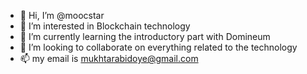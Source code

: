 - 👋 Hi, I’m @moocstar
- 👀 I’m interested in Blockchain technology 
- 🌱 I’m currently learning the introductory part with Domineum
- 💞️ I’m looking to collaborate on everything related to the technology 
- 📫 my email is mukhtarabidoye@gmail.com 

<!---
moocstar/moocstar is a ✨ special ✨ repository because its `README.md` (this file) appears on your GitHub profile.
You can click the Preview link to take a look at your changes.
--->
